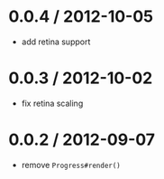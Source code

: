 
0.0.4 / 2012-10-05 
==================

  * add retina support

0.0.3 / 2012-10-02 
==================

  * fix retina scaling

0.0.2 / 2012-09-07 
==================

  * remove `Progress#render()`

